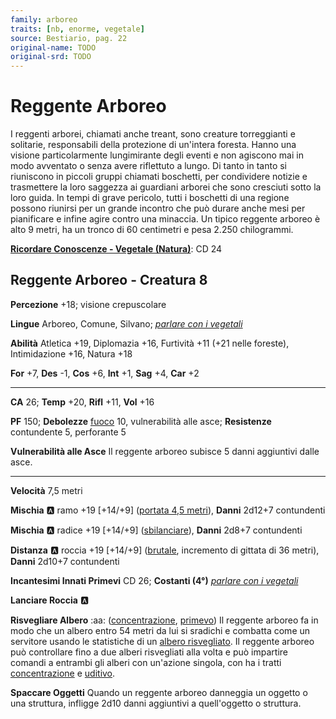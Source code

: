 ```yaml
---
family: arboreo
traits: [nb, enorme, vegetale]
source: Bestiario, pag. 22
original-name: TODO
original-srd: TODO
---
```


# Reggente Arboreo

I reggenti arborei, chiamati anche treant, sono creature torreggianti e solitarie, responsabili della protezione di un'intera foresta. Hanno una visione particolarmente lungimirante degli eventi e non agiscono mai in modo avventato o senza avere riflettuto a lungo. Di tanto in tanto si riuniscono in piccoli gruppi chiamati boschetti, per condividere notizie e trasmettere la loro saggezza ai guardiani arborei che sono cresciuti sotto la loro guida. In tempi di grave pericolo, tutti i boschetti di una regione possono riunirsi per un grande incontro che può durare anche mesi per pianificare e infine agire contro una minaccia. Un tipico reggente arboreo è alto 9 metri, ha un tronco di 60 centimetri e pesa 2.250 chilogrammi.

**[Ricordare Conoscenze - Vegetale (Natura)](/azioni/ricordare-conoscenze)**: CD 24

## Reggente Arboreo - Creatura 8

**Percezione** +18; visione crepuscolare

**Lingue** Arboreo, Comune, Silvano; *[parlare con i vegetali](/incantesimi/parlare-con-i-vegetali)*

**Abilità** Atletica +19, Diplomazia +16, Furtività +11 (+21 nelle foreste), Intimidazione +16, Natura +18

**For** +7, **Des** -1, **Cos** +6, **Int** +1, **Sag** +4, **Car** +2

***

**CA** 26; **Temp** +20, **Rifl** +11, **Vol** +16

**PF** 150; **Debolezze** [fuoco](/tratti/fuoco) 10, vulnerabilità alle asce; **Resistenze** contundente 5, perforante 5

**Vulnerabilità alle Asce** Il reggente arboreo subisce 5 danni aggiuntivi dalle asce.

***

**Velocità** 7,5 metri

**Mischia** :a: ramo +19 \[+14/+9] ([portata 4,5 metri](/tratti/portata)), **Danni** 2d12+7 contundenti

**Mischia** :a: radice +19 \[+14/+9] ([sbilanciare](/tratti/sbilanciare)), **Danni** 2d8+7 contundenti

**Distanza** :a: roccia +19 \[+14/+9] ([brutale](/tratti/brutale), incremento di gittata di 36 metri), **Danni** 2d10+7 contundenti

**Incantesimi Innati Primevi** CD 26; **Costanti (4°)** *[parlare con i vegetali](/incantesimi/parlare-con-i-vegetali)*

**Lanciare Roccia** :a:

**Risvegliare Albero** :aa:  ([concentrazione](/tratti/concentrazione), [primevo](/tratti/primevo)) Il reggente arboreo fa in modo che un albero entro 54 metri da lui si sradichi e combatta come un servitore usando le statistiche di un [albero risvegliato](/creature/albero-risvegliato). Il reggente arboreo può controllare fino a due alberi risvegliati alla volta e può impartire comandi a entrambi gli alberi con un'azione singola, con ha i tratti [concentrazione](/tratti/concentrazione) e [uditivo](/tratti/uditivo).

**Spaccare Oggetti** Quando un reggente arboreo danneggia un oggetto o una struttura, infligge 2d10 danni aggiuntivi a quell'oggetto o struttura.
